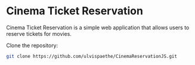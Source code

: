 # Cinema Ticket Reservation

Cinema Ticket Reservation is a simple web application that allows users to reserve tickets for movies.

Clone the repository:

   ```bash
   git clone https://github.com/ulvispaethe/CinemaReservationJS.git
